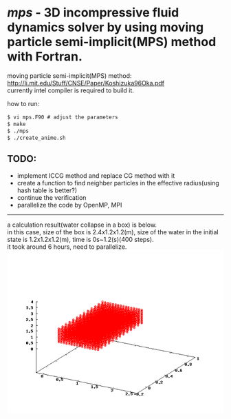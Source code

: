 *mps* - 3D incompressive fluid dynamics solver by using moving particle semi-implicit(MPS) method with Fortran.
======
moving particle semi-implicit(MPS) method: http://li.mit.edu/Stuff/CNSE/Paper/Koshizuka96Oka.pdf  
currently intel compiler is required to build it.  
  
how to run:
    
    $ vi mps.F90 # adjust the parameters  
    $ make  
    $ ./mps
    $ ./create_anime.sh
  
TODO:  
---
- implement ICCG method and replace CG method with it
- create a function to find neighber particles in the effective radius(using hash table is better?)
- continue the verification
- parallelize the code by OpenMP, MPI  

---
a calculation result(water collapse in a box) is below.  
in this case, size of the box is 2.4x1.2x1.2(m), size of the water in the initial state is 1.2x1.2x1.2(m), time is 0s~1.2(s)(400 steps).  
it took around 6 hours, need to parallelize.  
![Alt text](./water_collapse.gif?raw=true "water collapse")
